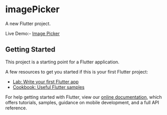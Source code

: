 # imagePicker

A new Flutter project.

Live Demo:- [Image Picker](https://drive.google.com/file/d/1MKtULned6TtMeIX8Pzy8kRP790IxiHX2/view?usp=sharing)

## Getting Started

This project is a starting point for a Flutter application.

A few resources to get you started if this is your first Flutter project:

- [Lab: Write your first Flutter app](https://flutter.dev/docs/get-started/codelab)
- [Cookbook: Useful Flutter samples](https://flutter.dev/docs/cookbook)

For help getting started with Flutter, view our
[online documentation](https://flutter.dev/docs), which offers tutorials,
samples, guidance on mobile development, and a full API reference.
